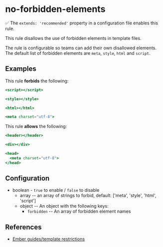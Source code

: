 # no-forbidden-elements

✅ The `extends: 'recommended'` property in a configuration file enables this rule.

This rule disallows the use of forbidden elements in template files.

The rule is configurable so teams can add their own disallowed elements.
The default list of forbidden elements are `meta`, `style`, `html` and `script`.

## Examples

This rule **forbids** the following:

```hbs
<script></script>
```

```hbs
<style></style>
```

```hbs
<html></html>
```

```hbs
<meta charset="utf-8">
```

This rule **allows** the following:

```hbs
<header></header>
```

```hbs
<div></div>
```

```hbs
<head>
  <meta charset="utf-8">
</head>
```

## Configuration

* boolean - `true` to enable / `false` to disable
  * array -- an array of strings to forbid, default: ['meta', 'style', 'html', 'script']
  * object -- An object with the following keys:
    * `forbidden` -- An array of forbidden element names

## References

* [Ember guides/template restrictions](https://guides.emberjs.com/release/components/#toc_restrictions)

